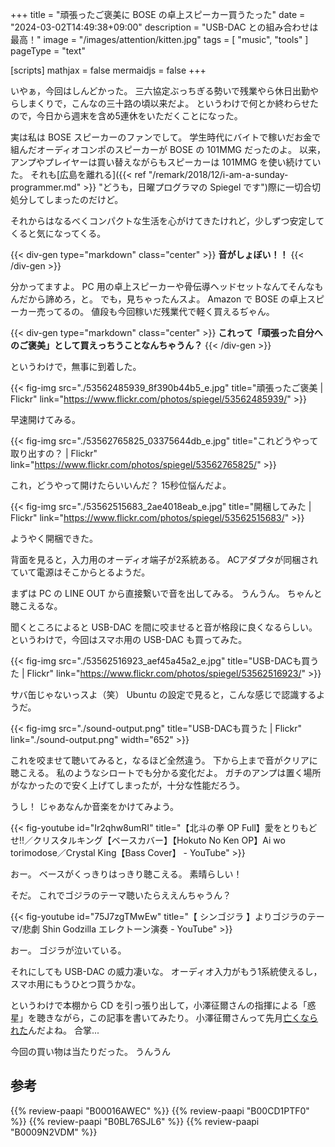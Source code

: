 +++
title = "頑張ったご褒美に BOSE の卓上スピーカー買うたった"
date =  "2024-03-02T14:49:38+09:00"
description = "USB-DAC との組み合わせは最高！"
image = "/images/attention/kitten.jpg"
tags = [ "music", "tools" ]
pageType = "text"

[scripts]
  mathjax = false
  mermaidjs = false
+++

いやぁ，今回はしんどかった。
三六協定ぶっちぎる勢いで残業やら休日出勤やらしまくりで，こんなの三十路の頃以来だよ。
というわけで何とか終わらせたので，今日から週末を含め5連休をいただくことになった。

実は私は BOSE スピーカーのファンでして。
学生時代にバイトで稼いだお金で組んだオーディオコンポのスピーカーが BOSE の 101MMG だったのよ。
以来，アンプやプレイヤーは買い替えながらもスピーカーは 101MMG を使い続けていた。
それも[広島を離れる]({{< ref "/remark/2018/12/i-am-a-sunday-programmer.md" >}} "どうも，日曜プログラマの Spiegel です")際に一切合切処分してしまったのだけど。

それからはなるべくコンパクトな生活を心がけてきたけれど，少しずつ安定してくると気になってくる。

{{< div-gen type="markdown" class="center" >}}
**音がしょぼい！！**
{{< /div-gen >}}

分かってますよ。
PC 用の卓上スピーカーや骨伝導ヘッドセットなんてそんなもんだから諦めろ，と。
でも，見ちゃったんスよ。
Amazon で BOSE の卓上スピーカー売ってるの。
値段も今回稼いだ残業代で軽く買えるぢゃん。

{{< div-gen type="markdown" class="center" >}}
**これって「頑張った自分へのご褒美」として買えっちうことなんちゃうん？**
{{< /div-gen >}}

というわけで，無事に到着した。

{{< fig-img src="./53562485939_8f390b44b5_e.jpg" title="頑張ったご褒美 | Flickr" link="https://www.flickr.com/photos/spiegel/53562485939/" >}}

早速開けてみる。

{{< fig-img src="./53562765825_03375644db_e.jpg" title="これどうやって取り出すの？ | Flickr" link="https://www.flickr.com/photos/spiegel/53562765825/" >}}

これ，どうやって開けたらいいんだ？ 15秒位悩んだよ。

{{< fig-img src="./53562515683_2ae4018eab_e.jpg" title="開梱してみた | Flickr" link="https://www.flickr.com/photos/spiegel/53562515683/" >}}

ようやく開梱できた。

背面を見ると，入力用のオーディオ端子が2系統ある。
ACアダプタが同梱されていて電源はそこからとるようだ。

まずは PC の LINE OUT から直接繋いで音を出してみる。
うんうん。
ちゃんと聴こえるな。

聞くところによると USB-DAC を間に咬ませると音が格段に良くなるらしい。
というわけで，今回はスマホ用の USB-DAC も買ってみた。

{{< fig-img src="./53562516923_aef45a45a2_e.jpg" title="USB-DACも買うた | Flickr" link="https://www.flickr.com/photos/spiegel/53562516923/" >}}

サバ缶じゃないっスよ（笑） Ubuntu の設定で見ると，こんな感じで認識するようだ。

{{< fig-img src="./sound-output.png" title="USB-DACも買うた | Flickr" link="./sound-output.png" width="652" >}}

これを咬ませて聴いてみると，なるほど全然違う。
下から上まで音がクリアに聴こえる。
私のようなシロートでも分かる変化だよ。
ガチのアンプは置く場所がなかったので安く上げてしまったが，十分な性能だろう。

うし！ じゃあなんか音楽をかけてみよう。

{{< fig-youtube id="Ir2qhw8umRI" title="【北斗の拳 OP Full】愛をとりもどせ!!／クリスタルキング【ベースカバー】【Hokuto No Ken OP】Ai wo torimodose／Crystal King【Bass Cover】 - YouTube" >}}

おー。
ベースがくっきりはっきり聴こえる。
素晴らしい！

そだ。
これでゴジラのテーマ聴いたらええんちゃうん？

{{< fig-youtube id="75J7zgTMwEw" title="【 シンゴジラ 】よりゴジラのテーマ/悲劇 Shin Godzilla エレクトーン演奏 - YouTube" >}}

おー。
ゴジラが泣いている。

それにしても USB-DAC の威力凄いな。
オーディオ入力がもう1系統使えるし，スマホ用にもうひとつ買うかな。

というわけで本棚から CD を引っ張り出して，小澤征爾さんの指揮による「惑星」を聴きながら，この記事を書いてみたり。
小澤征爾さんって先月[亡くなられた](https://www.njp.or.jp/news/8062/ "【訃報】小澤征爾氏（桂冠名誉指揮者）ご逝去について | [公式]新日本フィルハーモニー交響楽団—New Japan Philharmonic—")んだよね。
合掌...

今回の買い物は当たりだった。
うんうん

## 参考

{{% review-paapi "B00016AWEC" %}} <!-- BOSE 101MMG -->
{{% review-paapi "B00CD1PTF0" %}} <!-- BOSE Conpanion 2 -->
{{% review-paapi "B0BL76SJL6" %}} <!-- USB-DAC -->
{{% review-paapi "B0009N2VDM" %}} <!-- ホルスト 組曲 惑星 -->
